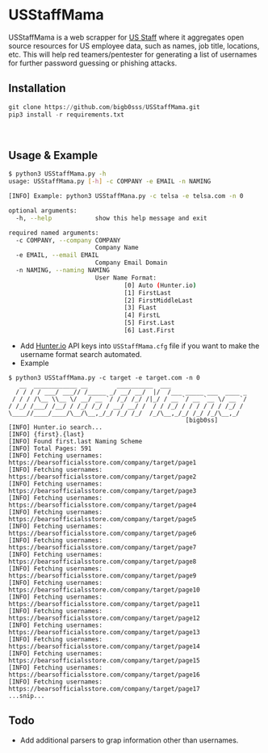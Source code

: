 # USStaffMama
USStaffMama is a web scrapper for [US Staff](https://bearsofficialsstore.com) where it aggregates open source resources for US employee data, such as names, job title, locations, etc. This will help red teamers/pentester for generating a list of usernames for further password guessing or phishing attacks.


## Installation
```python
git clone https://github.com/bigb0sss/USStaffMama.git
pip3 install -r requirements.txt
```
<br/>

## Usage & Example
```bash
$ python3 USStaffMama.py -h                          
usage: USStaffMama.py [-h] -c COMPANY -e EMAIL -n NAMING

[INFO] Example: python3 USStaffMana.py -c telsa -e telsa.com -n 0

optional arguments:
  -h, --help            show this help message and exit

required named arguments:
  -c COMPANY, --company COMPANY
                        Company Name
  -e EMAIL, --email EMAIL
                        Company Email Domain
  -n NAMING, --naming NAMING
                        User Name Format: 
                                [0] Auto (Hunter.io) 
                                [1] FirstLast
                                [2] FirstMiddleLast
                                [3] FLast
                                [4] FirstL
                                [5] First.Last
                                [6] Last.First
```

* Add [Hunter.io](https://hunter.io/) API keys into `USStaffMama.cfg` file if you want to make the username format search automated.
* Example
```
$ python3 USStaffMama.py -c target -e target.com -n 0 
   __  ____________ __        __________  ___                       
  / / / / ___/ ___// /_____ _/ __/ __/  |/  /___ _____ ___  ____ _  
 / / / /\__ \\__ \/ __/ __ `/ /_/ /_/ /|_/ / __ `/ __ `__ \/ __ `/  
/ /_/ /___/ /__/ / /_/ /_/ / __/ __/ /  / / /_/ / / / / / / /_/ /   
\____//____/____/\__/\__,_/_/ /_/ /_/  /_/\__,_/_/ /_/ /_/\__,_/    
                                                 [bigb0ss]          
[INFO] Hunter.io search...
[INFO] {first}.{last}
[INFO] Found first.last Naming Scheme
[INFO] Total Pages: 591
[INFO] Fetching usernames: https://bearsofficialsstore.com/company/target/page1
[INFO] Fetching usernames: https://bearsofficialsstore.com/company/target/page2
[INFO] Fetching usernames: https://bearsofficialsstore.com/company/target/page3
[INFO] Fetching usernames: https://bearsofficialsstore.com/company/target/page4
[INFO] Fetching usernames: https://bearsofficialsstore.com/company/target/page5
[INFO] Fetching usernames: https://bearsofficialsstore.com/company/target/page6
[INFO] Fetching usernames: https://bearsofficialsstore.com/company/target/page7
[INFO] Fetching usernames: https://bearsofficialsstore.com/company/target/page8
[INFO] Fetching usernames: https://bearsofficialsstore.com/company/target/page9
[INFO] Fetching usernames: https://bearsofficialsstore.com/company/target/page10
[INFO] Fetching usernames: https://bearsofficialsstore.com/company/target/page11
[INFO] Fetching usernames: https://bearsofficialsstore.com/company/target/page12
[INFO] Fetching usernames: https://bearsofficialsstore.com/company/target/page13
[INFO] Fetching usernames: https://bearsofficialsstore.com/company/target/page14
[INFO] Fetching usernames: https://bearsofficialsstore.com/company/target/page15
[INFO] Fetching usernames: https://bearsofficialsstore.com/company/target/page16
[INFO] Fetching usernames: https://bearsofficialsstore.com/company/target/page17
...snip...
```

## Todo
* Add additional parsers to grap information other than usernames. 